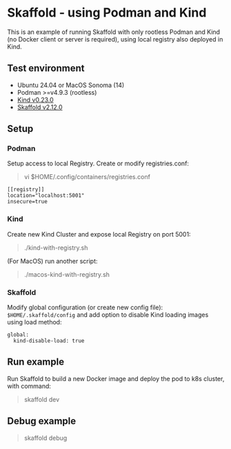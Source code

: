 # Skaffold - using Podman and Kind

This is an example of running Skaffold with only rootless Podman and Kind (no Docker client or server is required), using local registry also deployed in Kind.

## Test environment
- Ubuntu 24.04 or MacOS Sonoma (14)
- Podman >=v4.9.3 (rootless)
- [Kind v0.23.0](https://github.com/kubernetes-sigs/kind/releases/download/v0.23.0/kind-linux-amd64)
- [Skaffold v2.12.0](https://github.com/GoogleContainerTools/skaffold/releases/download/v2.12.0/skaffold-linux-amd64)

## Setup

### Podman

Setup access to local Registry. Create or modify registries.conf:

> vi $HOME/.config/containers/registries.conf

```
[[registry]]
location="localhost:5001"
insecure=true
```

### Kind

Create new Kind Cluster and expose local Registry on port 5001:
> ./kind-with-registry.sh

(For MacOS) run another script:
> ./macos-kind-with-registry.sh


### Skaffold

Modify global configuration (or create new config file): `$HOME/.skaffold/config` and add option to disable Kind loading images using load method:
```
global:  
  kind-disable-load: true
```

## Run example

Run Skaffold to build a new Docker image and deploy the pod to k8s cluster, with command:
> skaffold dev

## Debug example

> skaffold debug